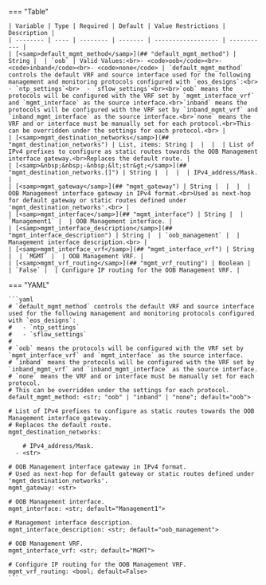<!--
  ~ Copyright (c) 2024 Arista Networks, Inc.
  ~ Use of this source code is governed by the Apache License 2.0
  ~ that can be found in the LICENSE file.
  -->
=== "Table"

    | Variable | Type | Required | Default | Value Restrictions | Description |
    | -------- | ---- | -------- | ------- | ------------------ | ----------- |
    | [<samp>default_mgmt_method</samp>](## "default_mgmt_method") | String |  | `oob` | Valid Values:<br>- <code>oob</code><br>- <code>inband</code><br>- <code>none</code> | `default_mgmt_method` controls the default VRF and source interface used for the following management and monitoring protocols configured with `eos_designs`:<br>  - `ntp_settings`<br>  - `sflow_settings`<br><br>`oob` means the protocols will be configured with the VRF set by `mgmt_interface_vrf` and `mgmt_interface` as the source interface.<br>`inband` means the protocols will be configured with the VRF set by `inband_mgmt_vrf` and `inband_mgmt_interface` as the source interface.<br>`none` means the VRF and or interface must be manually set for each protocol.<br>This can be overridden under the settings for each protocol.<br> |
    | [<samp>mgmt_destination_networks</samp>](## "mgmt_destination_networks") | List, items: String |  |  |  | List of IPv4 prefixes to configure as static routes towards the OOB Management interface gateway.<br>Replaces the default route. |
    | [<samp>&nbsp;&nbsp;-&nbsp;&lt;str&gt;</samp>](## "mgmt_destination_networks.[]") | String |  |  |  | IPv4_address/Mask. |
    | [<samp>mgmt_gateway</samp>](## "mgmt_gateway") | String |  |  |  | OOB Management interface gateway in IPv4 format.<br>Used as next-hop for default gateway or static routes defined under 'mgmt_destination_networks'.<br> |
    | [<samp>mgmt_interface</samp>](## "mgmt_interface") | String |  | `Management1` |  | OOB Management interface. |
    | [<samp>mgmt_interface_description</samp>](## "mgmt_interface_description") | String |  | `oob_management` |  | Management interface description.<br> |
    | [<samp>mgmt_interface_vrf</samp>](## "mgmt_interface_vrf") | String |  | `MGMT` |  | OOB Management VRF. |
    | [<samp>mgmt_vrf_routing</samp>](## "mgmt_vrf_routing") | Boolean |  | `False` |  | Configure IP routing for the OOB Management VRF. |

=== "YAML"

    ```yaml
    # `default_mgmt_method` controls the default VRF and source interface used for the following management and monitoring protocols configured with `eos_designs`:
    #   - `ntp_settings`
    #   - `sflow_settings`
    #
    # `oob` means the protocols will be configured with the VRF set by `mgmt_interface_vrf` and `mgmt_interface` as the source interface.
    # `inband` means the protocols will be configured with the VRF set by `inband_mgmt_vrf` and `inband_mgmt_interface` as the source interface.
    # `none` means the VRF and or interface must be manually set for each protocol.
    # This can be overridden under the settings for each protocol.
    default_mgmt_method: <str; "oob" | "inband" | "none"; default="oob">

    # List of IPv4 prefixes to configure as static routes towards the OOB Management interface gateway.
    # Replaces the default route.
    mgmt_destination_networks:

        # IPv4_address/Mask.
      - <str>

    # OOB Management interface gateway in IPv4 format.
    # Used as next-hop for default gateway or static routes defined under 'mgmt_destination_networks'.
    mgmt_gateway: <str>

    # OOB Management interface.
    mgmt_interface: <str; default="Management1">

    # Management interface description.
    mgmt_interface_description: <str; default="oob_management">

    # OOB Management VRF.
    mgmt_interface_vrf: <str; default="MGMT">

    # Configure IP routing for the OOB Management VRF.
    mgmt_vrf_routing: <bool; default=False>
    ```
